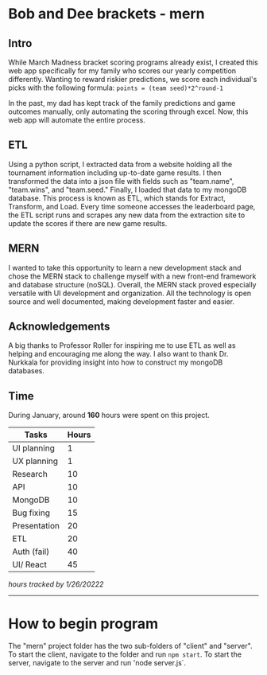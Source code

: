# Bob and Dee brackets - mern

## Intro
While March Madness bracket scoring programs already exist, I created this web app specifically for my family who scores our yearly competition differently. Wanting to reward riskier predictions, we score each individual's picks with the following formula:
`points = (team seed)*2^round-1`

In the past, my dad has kept track of the family predictions and game outcomes manually, only automating the scoring through excel. Now, this web app will automate the entire process.

## ETL
Using a python script, I extracted data from a website holding all the tournament information including up-to-date game results. I then transformed the data into a json file with fields such as "team.name", "team.wins", and "team.seed." Finally, I loaded that data to my mongoDB database. This process is known as ETL, which stands for Extract, Transform, and Load. Every time someone accesses the leaderboard page, the ETL script runs and scrapes any new data from the extraction site to update the scores if there are new game results.

## MERN
I wanted to take this opportunity to learn a new development stack and chose the MERN stack to challenge myself with a new front-end framework and database structure (noSQL). Overall, the MERN stack proved especially versatile with UI development and organization. All the technology is open source and well documented, making development faster and easier.

## Acknowledgements
A big thanks to Professor Roller for inspiring me to use ETL as well as helping and encouraging me along the way. I also want to thank Dr. Nurkkala for providing insight into how to construct my mongoDB databases.

## Time
During January, around <b>160</b> hours were spent on this project.

| Tasks       | Hours       |
| ----------- | ----------- |
| UI planning | 1           |
| UX planning | 1           |
| Research    | 10          |
| API         | 10          |
| MongoDB     | 10          |
| Bug fixing  | 15          |
| Presentation| 20          |
| ETL         | 20          |
| Auth (fail) | 40          |
| UI/ React   | 45          |

<em>hours tracked by 1/26/20222</em>

-----------------------------

# How to begin program
The "mern" project folder has the two sub-folders of "client" and "server". To start the client, navigate to the folder and run `npm start`. To start the server, navigate to the server and run 'node server.js`.
